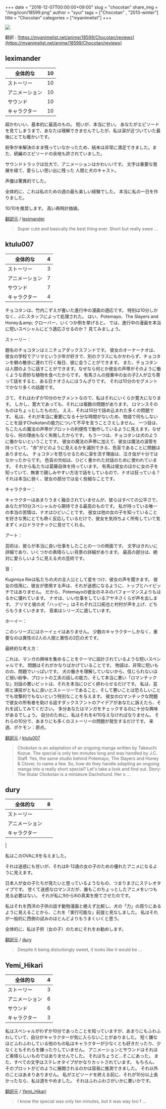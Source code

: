 +++
date = "2016-12-07T00:00:00+09:00"
slug = "chocotan"
share_img = "/img/icon/18599.png"
author = "syui"
tags = ["Chocotan" , "2013-winter"]
title = "Chocotan"
categories = ["myanimelist"]
+++

![](https://myanimelist.cdn-dena.com/images/anime/10/49925.jpg)


<!--more-->

翻訳 : [https://myanimelist.net/anime/18599/Chocotan/reviews](https://myanimelist.net/anime/18599/Chocotan/reviews)


## leximander



全体的な|  10
--- | ---
ストーリー|  10
アニメーション|  10
サウンド|  10
キャラクター|  10

超かわいい、基本的に最高のもの。 短いが、本当に甘い。 あなたがエピソードを見てしまうまで、あなたは理解できませんでしたが、私は涙が近づいていた最後にとても暖かいです。

紛争が未解決のまま残っていなかったため、結末は非常に満足できました。また、続編のエピソードの余地も許されていました。

サウンドトラックは壮大で、アニメーションはかわいいです。 文字は重要な発展を経て、愛らしい思い出に残った
人間と犬のキャスト。

声優は驚異的でした。

全体的に、これは私のための週の最も楽しい経験でした。 本当に私の一日を作りました。

10/10を推奨します。 高い再時計価値。

[翻訳元](https://myanimelist.net/reviews.php?id=97517) / [leximander](https://myanimelist.net/profile/leximander/reviews)


> Super cute and basically the best thing ever. Short but really swee ...

## ktulu007



全体的な|  4
--- | ---
ストーリー|  3
アニメーション|  7
サウンド|  7
キャラクター|  4

チョコタンは、竹内こずえが書いた進行中の漫画の適応です。 特別は10分しかなく、J.C.スタッフによって処理された。 はい、Potemayo、The Slayers and Honey＆amp; クローバー、いくつか例を挙げると。 では、進行中の漫画を本当に短いスペシャルにどう適応させるのか？ 見てみましょう。

ストーリー：

題名のチョコタンはミニチュアダックスフンドです。 彼女のオーナーナオは、彼女の学校でアリマという少年が好きで、別のクラスにもかかわらず、チョコタンを朝の散歩に連れて行く毎日、彼に会うことができます。 また、チョコタンは人間のように話すことができます。なぜなら何とか彼女の声帯がそのように働くような奇妙な植物を食べたからです。 有馬さんの授業中の女の子2人が立ち寄って話をすると、ある日ナオさんにはうんざりです。 それは10分のセグメントでかなり多くの話題です。

さて、それはわずか10分のセグメントなので、私はそれにいくらか寛大になります。 しかし、寛大であっても、それには複数の問題があります。 ロマンスそのものはちょっとしたものだ。 ええ、それは10分で詰め込まれた多くの問題です。 私は、それが本当に重要になる十分な時間がないため、物語で何もしないことを話すChokotanの能力について不平を言うことさえしません。 一つ目は、ちこたんの魔法の声帯がプロットの利便性で動作しているように見えます。なぜなら、何の理由もなく失敗したからです。 もう一つは、チョコタンは犬のように働かないということです。 彼女の魔法の声帯に加えて、彼女は魔法の涙管を持っていて、"赤"がどのように見えるかを識別できる、色盲であることに問題はありません。 チョコタンを怒らせるために涙を流す理由は、泣き虫が十分ではなかったからです。 色盲の欠如は、ひどく書かれた対話のために使われています。 それから私たちは葛藤自体を持っています。 有馬は彼女のほかに女の子を知っていて、無害で親しみやすい方法で話をしているので、ナオは狂っている？ それは本当に弱く、彼女の部分では全く些細なことです。

キャラクター：

キャラクターはあまりうまく融合されていませんが、彼らはすべての公平さで、あなたが10分スペシャルから期待できる最高のものです。 私が持っている唯一の本当の苦情は、ナオはひどいことです。 彼女は他の女の子を知っていることを好きな男にとても熱く反応しているだけで、彼女を気持ちよく所有していて気まずくメロドラマチックに見せてくれる。

アート：

芸術は、彼らが本当に良い仕事をしたことの一つの側面です。 文字はきれいに詳細であり、いくつかの素晴らしい背景の詳細​​があります。 最高の部分は、絶対に愛らしいように見える犬の芸術です。

音：

Kugimiya Rieは私たちの犬の主人公として星をつけ、彼女の声を聞きます。 彼女の信用に、彼女が使用する声は、それが迷惑になるように、トップとハイピッチではありません。 だから、Potemayoの彼女のネネのパフォーマンスよりもはるかに優れています。 ナオは、いい仕事をしているアヤネさくらが声を出します。 アリマと彼の犬「ハッピー」はそれぞれ江口拓也と村村が声を上げ、どちらもうまくいきます。 音楽はシリーズに適しています。

ホーイー：

このシリーズにはホーイェイはありません。 少数のキャラクターしかなく、重要なのは異性の2人の人間と異性の2匹の犬です。

最終的な考え方：

これは、マンガの興味を集めることをテーマに設計されているような短いスペシャルです。 問題はそれがかなりばかげていることです。 物語は、非常に短いものの、問題でいっぱいです。 犬の働きを理解していないから、信じられないほど弱い紛争、プロットの工夫の話しの能力、そして本当に悪い「ロマンチックな」対話の悪いビットは、それを本当にひどく終わらせるだけです。 私は、芸術と演技がともに良いとストーリーであること、そして悪いことは恐ろしいことでも攻撃的でもないという特別なことを与えます。 彼女のロマンチックな問題で彼女の所有者を助ける話すダックスフントのアイデアがあなたに訴えたら、それを試してみてください。 多分あなたはマンガをチェックするのに十分な興味があるでしょう。 自分のために、私はそれを4/10与えなければなりません。 それらの10分で、あまりにも多くのストーリーの問題が発生するだけです。 来週、ポケモン：原点。

[翻訳元](https://myanimelist.net/reviews.php?id=156453) / [ktulu007](https://myanimelist.net/profile/ktulu007/reviews)


> Chokotan is an adaptation of an ongoing manga written by Takeuchi Kozue. The special is only ten minutes long and was handled by J.C. Staff. Yes, the same studio behind Potemayo, The Slayers and Honey &amp; Clover, to name a few. So, how do they handle adapting an ongoing manga into a really short special? Let's take a look and find out.     Story:    The titular Chokotan is a miniature Dachshund. Her o ...

## dury



全体的な|  8
--- | ---
ストーリー|
アニメーション|
キャラクター|
|

私はこのOVAに8を与えました。

それは迷惑にも甘いが、それは8-12歳の女の子のための優れたアニメになるように見えます。

日本人が女の子たちが見たいと思っているようなもの、つまりまさにステレオタイプです。 甘くて迷惑なロマンスだが、誰もこのちょっとしたアニメをいつも見る必要はない。 それが私に9から8の真実を捨てさせたのです。

私はそれを西洋の子供の話す動物漫画と絶えず比較し、犬の「力」の周りにあるように見えることから、これを「実行可能な」前提と見なしました。 私はそれが一般的に西側の試みのほとんどよりもうまくいくと思う。

全体的に、私は子供（女の子）のためにそれをお勧めします。

[翻訳元](https://myanimelist.net/reviews.php?id=98897) / [dury](https://myanimelist.net/profile/dury/reviews)


>   Despite it being disturbingly sweet, it looks like it would be  ...

## Yemi_Hikari



全体的な|  4
--- | ---
ストーリー|  3
アニメーション|  6
サウンド|  6
キャラクター|  3

私はスペシャルがわずか10分であったことを知っていますが、あまりにもふわふわしていて、自分がキャラクターが気に入らないことがありました。 短く嫌なほどふわふわしている他のもの私はキャラクターが少なくとも好きだったり、少なくともそれらを嫌ったりしていません。 アニメーションとサウンドはそれほど素晴らしいものではありませんでした。 それはちょうど...そこにあった。 また、すべての文字はステレオタイプがかなりカットされています。 もちろん、そのプロットがどのように展開されるのかは容易に推測できました。 それ以外のことはあまりありません。 私がエピソードを終える前に、それが10分以上長かったなら、私は道をやめました。 それはふわふわさがいかに悪いかです。

[翻訳元](https://myanimelist.net/reviews.php?id=102733) / [Yemi_Hikari](https://myanimelist.net/profile/Yemi_Hikari/reviews)


> I know the special was only ten minutes, but it was way too f ...
